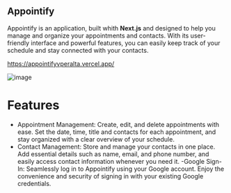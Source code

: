 ## Appointify
Appointify is an application, built whith **Next.js** and designed to help you manage and organize your appointments and contacts. With its user-friendly interface and powerful features, you can easily keep track of your schedule and stay connected with your contacts.

https://appointifyvperalta.vercel.app/

![image](https://github.com/Valentina-Peralta/appointify/assets/125395224/4f5991f2-2e7d-42dd-a060-194facbfe51b)


# Features
- Appointment Management: Create, edit, and delete appointments with ease. Set the date, time, title and contacts for each appointment, and stay organized with a clear overview of your schedule.
- Contact Management: Store and manage your contacts in one place. Add essential details such as name, email, and phone number, and easily access contact information whenever you need it.
-Google Sign-In: Seamlessly log in to Appointify using your Google account. Enjoy the convenience and security of signing in with your existing Google credentials.




